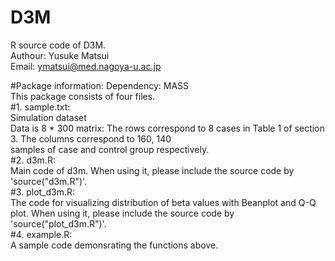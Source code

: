 # D3M
R source code of D3M.</br>
Authour: Yusuke Matsui</br>
Email: ymatsui@med.nagoya-u.ac.jp</br>

#Package information:
Dependency: MASS</br>
This package consists of four files.</br>
#1. sample.txt: </br>
Simulation dataset</br>
Data is 8 * 300 matrix: The rows correspond to 8 cases in Table 1 of section 3. The columns correspond to 160, 140</br> samples of case and control group respectively.</br>
#2. d3m.R:</br>
Main code of d3m. When using it, please include the source code by 'source("d3m.R")'.</br>
#3. plot_d3m.R: </br>
The code for visualizing distribution of beta values with Beanplot and Q-Q plot. When using it, please include the source code by 'source("plot_d3m.R")'.</br>
#4. example.R: </br>
A sample code demonsrating the functions above.</br>

